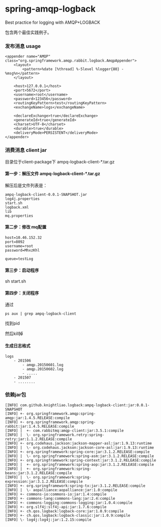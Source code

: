 # spring-amqp-logback
Best practice for logging with AMQP+LOGBACK 

包含两个最佳实践例子。

### 发布消息 usage

    <appender name="AMQP" class="org.springframework.amqp.rabbit.logback.AmqpAppender">
        <layout>
            <pattern>%date [%thread] %-5level %logger{80} - %msg%n</pattern>
        </layout>

        <host>127.0.0.1</host>
        <port>5672</port>
        <username>root</username>
        <password>123456</password>
        <routingKeyPattern>test</routingKeyPattern>
        <exchangeName>logs</exchangeName>

        <declareExchange>true</declareExchange>
        <generateId>true</generateId>
        <charset>UTF-8</charset>
        <durable>true</durable>
        <deliveryMode>PERSISTENT</deliveryMode>
    </appender>

### 消费消息 client jar 

目录位于client-package下 ampq-logback-client-*.tar.gz

#### 第一步：解压文件 ampq-logback-client-*.tar.gz

解压后是文件列表是：

    ampq-logback-client-0.0.1-SNAPSHOT.jar    
    log4j.properties                          
    start.sh
    logback.xml
    lib                                       
    mq.properties
    
#### 第二步：修改 mq配置

    host=10.46.152.32
    port=8092
    username=root
    password=MhxzKhl
    
    queue=testLog

#### 第三步：启动程序

sh start.sh

#### 第四步：关闭程序

通过  

    ps aux | grep ampq-logback-client

找到pid

然后kill掉

#### 生成日志格式
    
    logs
        - 201506
            - amqp.20150601.log
            - amqp.20150602.log
            - .....
        - 201507
        - ........
            

### 依赖jar包

    [INFO] com.github.knightliao.logback:ampq-logback-client:jar:0.0.1-SNAPSHOT
    [INFO] +- org.springframework.amqp:spring-amqp:jar:1.4.5.RELEASE:compile
    [INFO] +- org.springframework.amqp:spring-rabbit:jar:1.4.5.RELEASE:compile
    [INFO] |  +- com.rabbitmq:amqp-client:jar:3.5.1:compile
    [INFO] |  \- org.springframework.retry:spring-retry:jar:1.1.2.RELEASE:compile
    [INFO] +- org.codehaus.jackson:jackson-mapper-asl:jar:1.9.13:runtime
    [INFO] |  \- org.codehaus.jackson:jackson-core-asl:jar:1.9.13:runtime
    [INFO] +- org.springframework:spring-core:jar:3.1.2.RELEASE:compile
    [INFO] |  \- org.springframework:spring-asm:jar:3.1.2.RELEASE:compile
    [INFO] +- org.springframework:spring-context:jar:3.1.2.RELEASE:compile
    [INFO] |  +- org.springframework:spring-aop:jar:3.1.2.RELEASE:compile
    [INFO] |  +- org.springframework:spring-beans:jar:3.1.2.RELEASE:compile
    [INFO] |  \- org.springframework:spring-expression:jar:3.1.2.RELEASE:compile
    [INFO] +- org.springframework:spring-tx:jar:3.1.2.RELEASE:compile
    [INFO] |  \- aopalliance:aopalliance:jar:1.0:compile
    [INFO] +- commons-io:commons-io:jar:1.4:compile
    [INFO] +- commons-lang:commons-lang:jar:2.4:compile
    [INFO] +- commons-logging:commons-logging:jar:1.0.4:compile
    [INFO] +- org.slf4j:slf4j-api:jar:1.7.6:compile
    [INFO] +- ch.qos.logback:logback-core:jar:1.0.9:compile
    [INFO] +- ch.qos.logback:logback-classic:jar:1.0.9:compile
    [INFO] \- log4j:log4j:jar:1.2.15:compile